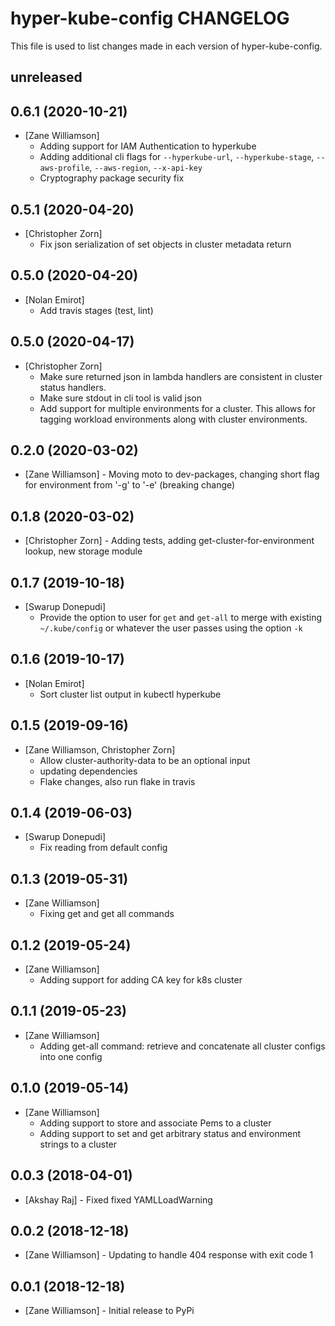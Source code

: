 # hyper-kube-config CHANGELOG

This file is used to list changes made in each version of hyper-kube-config.

## unreleased

## 0.6.1 (2020-10-21)
- [Zane Williamson]
  - Adding support for IAM Authentication to hyperkube
  - Adding additional cli flags for `--hyperkube-url`, `--hyperkube-stage`, `--aws-profile`, `--aws-region`, `--x-api-key`
  - Cryptography package security fix

## 0.5.1 (2020-04-20)
- [Christopher Zorn]
  - Fix json serialization of set objects in cluster metadata return

## 0.5.0 (2020-04-20)
- [Nolan Emirot]
  - Add travis stages (test, lint)

## 0.5.0 (2020-04-17)
- [Christopher Zorn]
  - Make sure returned json in lambda handlers are consistent in cluster status handlers.
  - Make sure stdout in cli tool is valid json
  - Add support for multiple environments for a cluster. This allows for tagging workload environments along with cluster environments.

## 0.2.0 (2020-03-02)
- [Zane Williamson] - Moving moto to dev-packages, changing short flag for environment from '-g' to '-e' (breaking change)

## 0.1.8 (2020-03-02)
- [Christopher Zorn] - Adding tests, adding get-cluster-for-environment lookup, new storage module

## 0.1.7 (2019-10-18)
- [Swarup Donepudi]
  - Provide the option to user for `get` and `get-all` to merge with existing `~/.kube/config` or whatever the user passes using the option `-k`

## 0.1.6 (2019-10-17)
- [Nolan  Emirot]
  - Sort cluster list output in kubectl hyperkube

## 0.1.5 (2019-09-16)
- [Zane Williamson, Christopher Zorn]
  - Allow cluster-authority-data to be an optional input
  - updating dependencies 
  - Flake changes, also run flake in travis

## 0.1.4 (2019-06-03)
- [Swarup Donepudi]
  - Fix reading from default config

## 0.1.3 (2019-05-31)
- [Zane Williamson]
  - Fixing get and get all commands

## 0.1.2 (2019-05-24)
- [Zane Williamson]
  - Adding support for adding CA key for k8s cluster

## 0.1.1 (2019-05-23)
- [Zane Williamson]
  - Adding get-all command: retrieve and concatenate all cluster configs into one config

## 0.1.0 (2019-05-14)
- [Zane Williamson] 
  - Adding support to store and associate Pems to a cluster
  - Adding support to set and get arbitrary status and environment strings to a cluster

## 0.0.3 (2018-04-01)
- [Akshay Raj] - Fixed fixed YAMLLoadWarning 

## 0.0.2 (2018-12-18)
- [Zane Williamson] - Updating to handle 404 response with exit code 1 

## 0.0.1 (2018-12-18)
- [Zane Williamson] - Initial release to PyPi 
